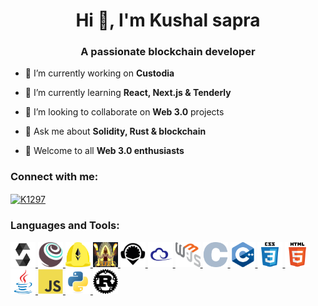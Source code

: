 <h1 align="center">Hi 👋, I'm Kushal sapra</h1>
<h3 align="center">A passionate blockchain developer</h3>

- 🔭 I’m currently working on **Custodia**

- 🌱 I’m currently learning **React, Next.js & Tenderly**

- 👯 I’m looking to collaborate on **Web 3.0** projects

- 💬 Ask me about **Solidity, Rust & blockchain**

- 🤖 Welcome to all **Web 3.0 enthusiasts** 

<h3 align="left">Connect with me:</h3>
<p align="left">
<a href="https://discord.gg/k_k0068" target="blank"><img align="center" src="https://raw.githubusercontent.com/rahuldkjain/github-profile-readme-generator/master/src/images/icons/Social/discord.svg" alt="K1297" height="30" width="40" /></a>
</p>

<h3 align="left">Languages and Tools:</h3>
<p align="left"> <a href="https://soliditylang.org/" target="_blank" rel="noreferrer"> <img src="Solidity.png" alt="c" width="40" height="40"/> </a> <a href="https://trufflesuite.com/truffle/" target="_blank" rel="noreferrer"> <img src="Truffle.png" alt="c" width="40" height="40"/> </a> <a href="https://hardhat.org/" target="_blank" rel="noreferrer"> <img src="Hardhat.jpeg" alt="c" width="40" height="40"/> </a> <a href="https://book.getfoundry.sh/" target="_blank" rel="noreferrer"> <img src="Foundry.png" alt="c" width="40" height="40"/> <a href="https://remix.ethereum.org/" target="_blank" rel="noreferrer"> <img src="Remix.jpeg" alt="c" width="40" height="40"/> <a href="https://docs.ethers.org/v5/" target="_blank" rel="noreferrer"> <img src="Ether.js.jpeg" alt="c" width="40" height="40"/> </a> </a> </a> <a href="https://web3js.org/" target="_blank" rel="noreferrer"> <img src="Web3.js.png" alt="c" width="40" height="40"/> </a> <a href="https://www.cprogramming.com/" target="_blank" rel="noreferrer"> <img src="https://raw.githubusercontent.com/devicons/devicon/master/icons/c/c-original.svg" alt="c" width="40" height="40"/> </a> <a href="https://www.w3schools.com/cpp/" target="_blank" rel="noreferrer"> <img src="https://raw.githubusercontent.com/devicons/devicon/master/icons/cplusplus/cplusplus-original.svg" alt="cplusplus" width="40" height="40"/> </a> <a href="https://www.w3schools.com/css/" target="_blank" rel="noreferrer"> <img src="https://raw.githubusercontent.com/devicons/devicon/master/icons/css3/css3-original-wordmark.svg" alt="css3" width="40" height="40"/> </a> <a href="https://www.w3.org/html/" target="_blank" rel="noreferrer"> <img src="https://raw.githubusercontent.com/devicons/devicon/master/icons/html5/html5-original-wordmark.svg" alt="html5" width="40" height="40"/> </a> <a href="https://www.java.com" target="_blank" rel="noreferrer"> <img src="https://raw.githubusercontent.com/devicons/devicon/master/icons/java/java-original.svg" alt="java" width="40" height="40"/> </a> <a href="https://developer.mozilla.org/en-US/docs/Web/JavaScript" target="_blank" rel="noreferrer"> <img src="https://raw.githubusercontent.com/devicons/devicon/master/icons/javascript/javascript-original.svg" alt="javascript" width="40" height="40"/> </a> <a href="https://www.python.org" target="_blank" rel="noreferrer"> <img src="https://raw.githubusercontent.com/devicons/devicon/master/icons/python/python-original.svg" alt="python" width="40" height="40"/> </a> <a href="https://www.rust-lang.org" target="_blank" rel="noreferrer"> <img src="https://raw.githubusercontent.com/devicons/devicon/master/icons/rust/rust-plain.svg" alt="rust" width="40" height="40"/> </a> </p>


